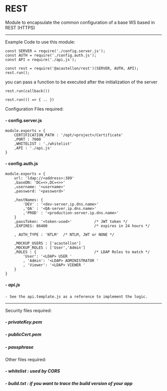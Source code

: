 # REST
Module to encapsulate the common configuration of a base WS based in REST (HTTPS) 

---

Example Code to use this module:

    const SERVER = require('./config.server.js');
    const AUTH = require('./config.auth.js');
    const API = require('./api.js');
    
    const rest = require('@acastellon/rest')(SERVER, AUTH, API);
    rest.run(); 
    
you can pass a function to be executed after the initialization of the server

    rest.run(callback())
    
    rest.run(() => { .. })


Configuration Files required:

#### - config.server.js

    module.exports = {
        CERTIFICATION_PATH : '/opt/<project>/Certificate'
        ,PORT : 7000
        ,WHITELIST : './whitelist'
        ,API : './api.js'
    }

#### - config.auth.js

    module.exports = {
        url: 'ldap://<address>:389'
        ,baseDN: 'DC=<>,DC=<>>'
        ,username: '<username>'
        ,password: '<password>'
    
        ,hostNames: {
            'DEV' : '<dev-server.ip.dns.name>'
            ,'QA' : '<QA-server.ip.dns.name>'
            ,'PROD' : '<production-server.ip.dns.name>'
        }
        ,passToken: '<token-used>'          /* JWT token */
        ,EXPIRES: 86400                     /* expires in 24 hours */
    
        , AUTH_TYPE : 'NTLM'  /* NTLM, JWT or NONE */
    
        ,MOCKUP_USERS : ['acastellon']
        ,MOCKUP_ROLES : ['User','Admin']
        ,ROLES : {                          /* LDAP Roles to match */
            'User': '<LDAP> USER '          
            , 'Admin': '<LDAP> ADMINISTRATOR '
            , 'Viewer': '<LDAP> VIEWER '
        }
    }
    
    
##### - api.js
 
    - See the api.template.js as a reference to implement the logic.


    
---

Security files required:

##### - privateKey.pem
##### - publicCert.pem
##### - passphrase


Other files required:

##### - whitelist : used by CORS
##### - build.txt : if you want to trace the build version of your app

